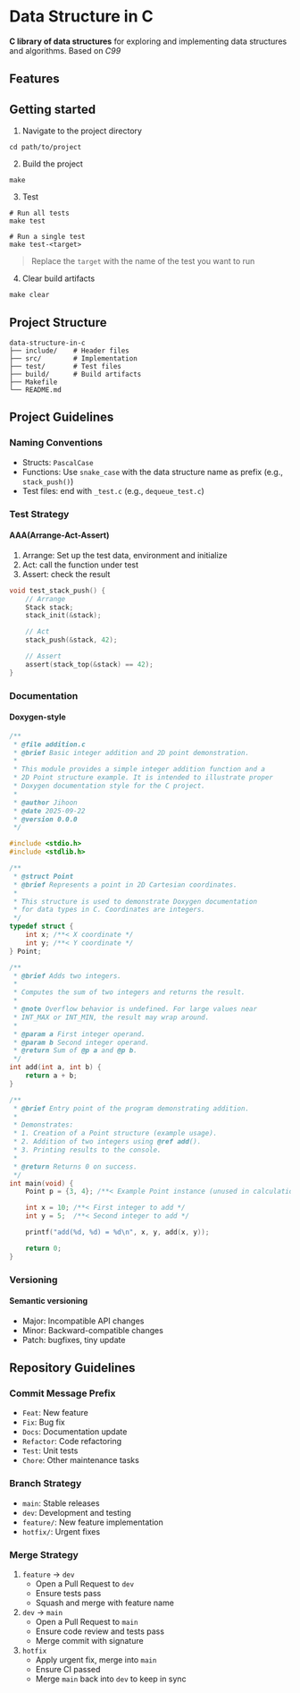 # Data Structure in C

**C library of data structures** for exploring and implementing data structures and algorithms.
Based on *C99*

## Features

## Getting started
1. Navigate to the project directory
```shell
cd path/to/project
```
2. Build the project
```shell
make
```
3. Test
```shell
# Run all tests
make test

# Run a single test
make test-<target>
```
> Replace the `target` with the name of the test you want to run
4. Clear build artifacts
```shell
make clear
```

## Project Structure
```
data-structure-in-c  
├── include/    # Header files
├── src/        # Implementation
├── test/       # Test files
├── build/      # Build artifacts
├── Makefile  
└── README.md  
```

## Project Guidelines

### Naming Conventions
- Structs: `PascalCase`
- Functions: Use `snake_case` with the data structure name as prefix (e.g., `stack_push()`)
- Test files: end with `_test.c` (e.g., `dequeue_test.c`)

### Test Strategy

#### AAA(Arrange-Act-Assert)
1. Arrange: Set up the test data, environment and initialize
2. Act: call the function under test
3. Assert: check the result
```c
void test_stack_push() {
    // Arrange
    Stack stack;
    stack_init(&stack);

    // Act
    stack_push(&stack, 42);

    // Assert
    assert(stack_top(&stack) == 42);
}
```

### Documentation

#### Doxygen-style
```c
/**
 * @file addition.c
 * @brief Basic integer addition and 2D point demonstration.
 *
 * This module provides a simple integer addition function and a
 * 2D Point structure example. It is intended to illustrate proper
 * Doxygen documentation style for the C project.
 *
 * @author Jihoon
 * @date 2025-09-22
 * @version 0.0.0
 */

#include <stdio.h>
#include <stdlib.h>

/**
 * @struct Point
 * @brief Represents a point in 2D Cartesian coordinates.
 *
 * This structure is used to demonstrate Doxygen documentation
 * for data types in C. Coordinates are integers.
 */
typedef struct {
    int x; /**< X coordinate */
    int y; /**< Y coordinate */
} Point;

/**
 * @brief Adds two integers.
 *
 * Computes the sum of two integers and returns the result.
 * 
 * @note Overflow behavior is undefined. For large values near
 * INT_MAX or INT_MIN, the result may wrap around.
 *
 * @param a First integer operand.
 * @param b Second integer operand.
 * @return Sum of @p a and @p b.
 */
int add(int a, int b) {
    return a + b;
}

/**
 * @brief Entry point of the program demonstrating addition.
 *
 * Demonstrates:
 * 1. Creation of a Point structure (example usage).
 * 2. Addition of two integers using @ref add().
 * 3. Printing results to the console.
 *
 * @return Returns 0 on success.
 */
int main(void) {
    Point p = {3, 4}; /**< Example Point instance (unused in calculations) */

    int x = 10; /**< First integer to add */
    int y = 5;  /**< Second integer to add */

    printf("add(%d, %d) = %d\n", x, y, add(x, y));

    return 0;
}
```

### Versioning

#### Semantic versioning
- Major: Incompatible API changes
- Minor: Backward-compatible changes
- Patch: bugfixes, tiny update

## Repository Guidelines

### Commit Message Prefix
- `Feat`: New feature
- `Fix`: Bug fix
- `Docs`: Documentation update
- `Refactor`: Code refactoring
- `Test`: Unit tests
- `Chore`: Other maintenance tasks

### Branch Strategy
- `main`: Stable releases
- `dev`: Development and testing
- `feature/`: New feature implementation
- `hotfix/`: Urgent fixes

### Merge Strategy
1. `feature` -> `dev`
	- Open a Pull Request to `dev`
	- Ensure tests pass
	- Squash and merge with feature name
2. `dev` -> `main`
	- Open a Pull Request to `main`
	- Ensure code review and tests pass
	- Merge commit with signature
3. `hotfix`
	- Apply urgent fix, merge into `main`
	- Ensure CI passed
	- Merge `main` back into `dev` to keep in sync

